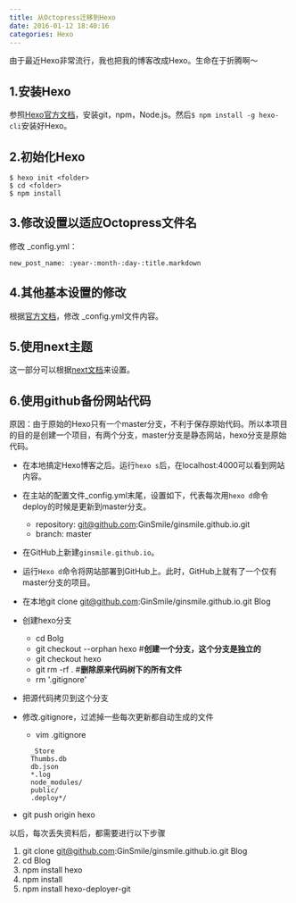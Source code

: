 ```yaml
---
title: 从Octopress迁移到Hexo
date: 2016-01-12 18:40:16
categories: Hexo
---
```


由于最近Hexo非常流行，我也把我的博客改成Hexo。生命在于折腾啊～

1.安装Hexo
---
参照[Hexo官方文档](https://hexo.io/docs/index.html)，安装git，npm，Node.js。然后`$ npm install -g hexo-cli`安装好Hexo。


2.初始化Hexo
---

	$ hexo init <folder>
	$ cd <folder>
	$ npm install

3.修改设置以适应Octopress文件名
---
修改 _config.yml：

	new_post_name: :year-:month-:day-:title.markdown
	
4.其他基本设置的修改
----
根据[官方文档](https://hexo.io/docs/configuration.html)，修改 _config.yml文件内容。

5.使用next主题
----
这一部分可以根据[next文档](http://theme-next.iissnan.com/)来设置。

6.使用github备份网站代码
----
原因：由于原始的Hexo只有一个master分支，不利于保存原始代码。所以本项目的目的是创建一个项目，有两个分支，master分支是静态网站，hexo分支是原始代码。

* 在本地搞定Hexo博客之后。运行`hexo s`后，在localhost:4000可以看到网站内容。
* 在主站的配置文件_config.yml末尾，设置如下，代表每次用`hexo d`命令deploy的时候是更新到master分支。
	*	repository: git@github.com:GinSmile/ginsmile.github.io.git
  	*	branch: master
* 在GitHub上新建`ginsmile.github.io`。
* 运行`Hexo d`命令将网站部署到GitHub上。此时，GitHub上就有了一个仅有master分支的项目。
* 在本地git clone git@github.com:GinSmile/ginsmile.github.io.git Blog
* 创建hexo分支
	* cd Bolg
	* git checkout --orphan hexo   #**创建一个分支，这个分支是独立的**
	* git checkout hexo
	* git rm -rf .  #**删除原来代码树下的所有文件**
	* rm '.gitignore'
* 把源代码拷贝到这个分支
* 修改.gitignore，过滤掉一些每次更新都自动生成的文件
	* vim .gitignore	

	>
		_Store
		Thumbs.db
		db.json
		*.log
		node_modules/
		public/
		.deploy*/

* git push origin hexo


以后，每次丢失资料后，都需要进行以下步骤

1. git clone git@github.com:GinSmile/ginsmile.github.io.git Blog
2. cd Blog
3. npm install hexo
4. npm install
5. npm install hexo-deployer-git

